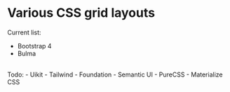 # Various CSS grid layouts

Current list:
- Bootstrap 4
- Bulma

<br />
Todo:
- Uikit
- Tailwind
- Foundation
- Semantic UI
- PureCSS
- Materialize CSS
